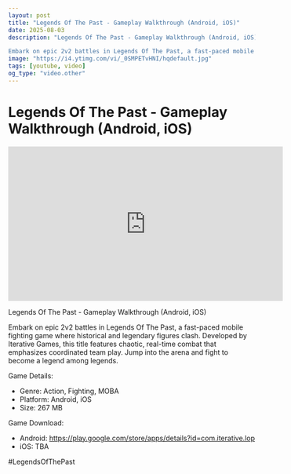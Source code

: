 ```yaml
---
layout: post
title: "Legends Of The Past - Gameplay Walkthrough (Android, iOS)"
date: 2025-08-03
description: "Legends Of The Past - Gameplay Walkthrough (Android, iOS)

Embark on epic 2v2 battles in Legends Of The Past, a fast-paced mobile fighting game where hi..."
image: "https://i4.ytimg.com/vi/_0SMPETvHNI/hqdefault.jpg"
tags: [youtube, video]
og_type: "video.other"
---
```


<script type="application/ld+json">
{
  "@context": "http://schema.org",
  "@type": "VideoObject",
  "name": "Legends Of The Past - Gameplay Walkthrough (Android, iOS)",
  "description": "Legends Of The Past - Gameplay Walkthrough (Android, iOS)\n\nEmbark on epic 2v2 battles in Legends Of The Past, a fast-paced mobile fighting game where historical and legendary figures clash. Developed by Iterative Games, this title features chaotic, real-time combat that emphasizes coordinated team play. Jump into the arena and fight to become a legend among legends.\n\nGame Details:\n\n- Genre: Action, Fighting, MOBA\n- Platform: Android, iOS\n- Size: 267 MB\n\nGame Download:\n\n- Android: https://play.google.com/store/apps/details?id=com.iterative.lop\n- iOS: TBA\n\n#LegendsOfThePast",
  "thumbnailUrl": "https://i4.ytimg.com/vi/_0SMPETvHNI/hqdefault.jpg",
  "uploadDate": "2025-08-03T00:00:29",
  "embedUrl": "https://www.youtube.com/embed/_0SMPETvHNI",
  "publisher": {
    "@type": "Person",
    "name": "Celo Zaga"
  },
  "mainEntityOfPage": {
    "@type": "WebPage",
    "@id": "https://celozaga.github.io/2025/08/03/legends-of-the-past---gameplay-walkthrough-(android,-ios)-_0SMPETvHNI.html"
  },
  "duration": "PT0M0S"
}
</script>

<script type="application/ld+json">
{
  "@context": "http://schema.org",
  "@type": "BlogPosting",
  "headline": "Legends Of The Past - Gameplay Walkthrough (Android, iOS)",
  "image": "https://i4.ytimg.com/vi/_0SMPETvHNI/hqdefault.jpg",
  "publisher": {
    "@type": "Person",
    "name": "Celo Zaga"
  },
  "url": "https://celozaga.github.io/2025/08/03/legends-of-the-past---gameplay-walkthrough-(android,-ios)-_0SMPETvHNI.html",
  "datePublished": "2025-08-03T00:00:29",
  "dateCreated": "2025-08-03T00:00:29",
  "dateModified": "2025-08-03T00:00:29",
  "description": "Legends Of The Past - Gameplay Walkthrough (Android, iOS)\n\nEmbark on epic 2v2 battles in Legends Of The Past, a fast-paced mobile fighting game where hi...",
  "author": {
    "@type": "Person",
    "name": "Celo Zaga"
  },
  "mainEntityOfPage": {
    "@type": "WebPage",
    "@id": "https://celozaga.github.io/2025/08/03/legends-of-the-past---gameplay-walkthrough-(android,-ios)-_0SMPETvHNI.html"
  }
}
</script>

<h1 class="youtube-post-title">Legends Of The Past - Gameplay Walkthrough (Android, iOS)</h1>

<iframe width="560" height="315" src="https://www.youtube.com/embed/_0SMPETvHNI" class="youtube-post-embed" frameborder="0" allowfullscreen></iframe>

<p class="youtube-post-description">Legends Of The Past - Gameplay Walkthrough (Android, iOS)

Embark on epic 2v2 battles in Legends Of The Past, a fast-paced mobile fighting game where historical and legendary figures clash. Developed by Iterative Games, this title features chaotic, real-time combat that emphasizes coordinated team play. Jump into the arena and fight to become a legend among legends.

Game Details:

- Genre: Action, Fighting, MOBA
- Platform: Android, iOS
- Size: 267 MB

Game Download:

- Android: https://play.google.com/store/apps/details?id=com.iterative.lop
- iOS: TBA

#LegendsOfThePast</p>
